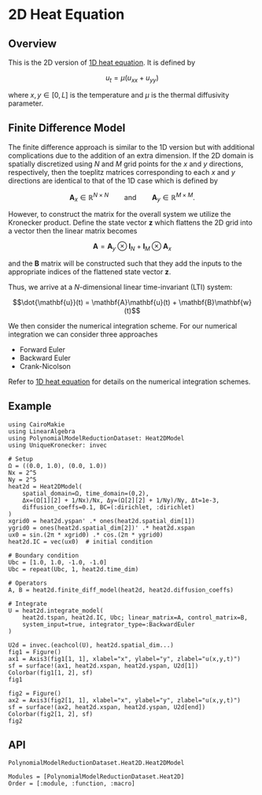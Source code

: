 # 2D Heat Equation

## Overview 

This is the 2D version of [1D heat equation](../1D/heat1d.md). It is defined by

```math
u_t = \mu (u_{xx} + u_{yy})
```
where $x,y\in[0,L]$ is the temperature and $\mu$ is the thermal diffusivity parameter.  

## Finite Difference Model

The finite difference approach is similar to the 1D version but with additional complications due to the addition of an extra dimension. If the 2D domain is spatially discretized using $N$ and $M$ grid points for the $x$ and $y$ directions, respectively, then the toeplitz matrices corresponding to each $x$ and $y$ directions are identical to that of the 1D case which is defined by

```math
\mathbf{A}_x\in\mathbb{R}^{N\times N} \qquad \text{and} \qquad \mathbf{A}_y\in\mathbb{R}^{M\times M}.
```

However, to construct the matrix for the overall system we utilize the Kronecker product. Define the state vector $\mathbf{z}$ which flattens the 2D grid into a vector then the linear matrix becomes

```math
\mathbf{A} = \mathbf{A}_y \otimes \mathbf{I}_{N} + \mathbf{I}_M \otimes \mathbf{A}_x
```

and the $\mathbf{B}$ matrix will be constructed such that they add the inputs to the appropriate indices of the flattened state vector $\mathbf z$.

Thus, we arrive at a $N$-dimensional linear time-invariant (LTI) system:

```math
\dot{\mathbf{u}}(t) = \mathbf{A}\mathbf{u}(t) + \mathbf{B}\mathbf{w}(t)
```

We then consider the numerical integration scheme. For our numerical integration we can consider three approaches
- Forward Euler
- Backward Euler
- Crank-Nicolson

Refer to [1D heat equation](../1D/heat1d.md) for details on the numerical integration schemes.

## Example

```@example Heat2D
using CairoMakie
using LinearAlgebra
using PolynomialModelReductionDataset: Heat2DModel
using UniqueKronecker: invec

# Setup
Ω = ((0.0, 1.0), (0.0, 1.0))
Nx = 2^5
Ny = 2^5
heat2d = Heat2DModel(
    spatial_domain=Ω, time_domain=(0,2), 
    Δx=(Ω[1][2] + 1/Nx)/Nx, Δy=(Ω[2][2] + 1/Ny)/Ny, Δt=1e-3,
    diffusion_coeffs=0.1, BC=(:dirichlet, :dirichlet)
)
xgrid0 = heat2d.yspan' .* ones(heat2d.spatial_dim[1])
ygrid0 = ones(heat2d.spatial_dim[2])' .* heat2d.xspan
ux0 = sin.(2π * xgrid0) .* cos.(2π * ygrid0)
heat2d.IC = vec(ux0)  # initial condition

# Boundary condition
Ubc = [1.0, 1.0, -1.0, -1.0]
Ubc = repeat(Ubc, 1, heat2d.time_dim)

# Operators
A, B = heat2d.finite_diff_model(heat2d, heat2d.diffusion_coeffs)

# Integrate
U = heat2d.integrate_model(
    heat2d.tspan, heat2d.IC, Ubc; linear_matrix=A, control_matrix=B, 
    system_input=true, integrator_type=:BackwardEuler
)

U2d = invec.(eachcol(U), heat2d.spatial_dim...)
fig1 = Figure()
ax1 = Axis3(fig1[1, 1], xlabel="x", ylabel="y", zlabel="u(x,y,t)")
sf = surface!(ax1, heat2d.xspan, heat2d.yspan, U2d[1])
Colorbar(fig1[1, 2], sf)
fig1
```

```@example Heat2D
fig2 = Figure()
ax2 = Axis3(fig2[1, 1], xlabel="x", ylabel="y", zlabel="u(x,y,t)")
sf = surface!(ax2, heat2d.xspan, heat2d.yspan, U2d[end])
Colorbar(fig2[1, 2], sf)
fig2
```

## API

```@docs
PolynomialModelReductionDataset.Heat2D.Heat2DModel
```

```@autodocs
Modules = [PolynomialModelReductionDataset.Heat2D]
Order = [:module, :function, :macro]
```
